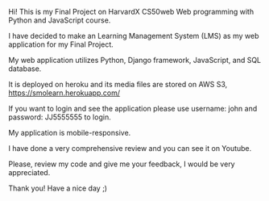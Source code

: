 Hi! This is my Final Project on HarvardX CS50web Web programming with Python and JavaScript course.

I have decided to make an Learning Management System (LMS) as my web application for my Final Project.

My web application utilizes Python, Django framework, JavaScript, and SQL database.

It is deployed on heroku and its media files are stored on AWS S3, https://smolearn.herokuapp.com/

If you want to login and see the application please use username: john and password: JJ5555555 to login.

My application is mobile-responsive.

I have done a very comprehensive review and you can see it on Youtube.

Please, review my code and give me your feedback, I would be very appreciated.

Thank you!
Have a nice day ;)